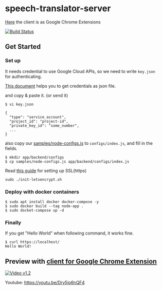 # speech-translator-server

[Here](https://github.com/joonas-yoon/speech-translator) the client is as Google Chrome Extensions

[![Build Status](https://travis-ci.org/joonas-yoon/speech-translator-server.svg?branch=master)](https://travis-ci.org/joonas-yoon/speech-translator-server)

## Get Started

### Set up

It needs credential to use Google Cloud APIs, so we need to write `key.json` for authenticating.

[This document](https://cloud.google.com/video-intelligence/docs/common/auth#using-api-manager) helps you to get credentials as json file.

and copy & paste it. (or send it)

```
$ vi key.json

{
  "type": "service_account",
  "project_id": "project-id",
  "private_key_id": "some_number",
  ...
}
```

also copy our [samples/node-configs.js](https://github.com/joonas-yoon/speech-translator-server/blob/master/samples/node-configs.js) to `configs/index.js`, and fill in the fields.

```
$ mkdir app/backend/configs
$ cp samples/node-configs.js app/backend/configs/index.js
```

Read [this guide](https://medium.com/@pentacent/nginx-and-lets-encrypt-with-docker-in-less-than-5-minutes-b4b8a60d3a71) for setting up SSL(https)
```
sudo ./init-letsencrypt.sh
```


### Deploy with docker containers
```
$ sudo apt install docker docker-compose -y
$ sudo docker build --tag node-app .
$ sudo docket-compose up -d
```

### Finally

If you get "Hello World" when following command, it works fine.

```
$ curl https://localhost/
Hello World!
```

## Preview with [client for Google Chrome Extension](https://github.com/joonas-yoon/speech-translator)

[![Video v1.2](https://img.youtube.com/vi/Dry5jo6nQF4/0.jpg)](https://youtu.be/Dry5jo6nQF4)

Youtube: https://youtu.be/Dry5jo6nQF4
